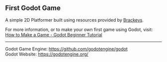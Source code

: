 ## First Godot Game

A simple 2D Platformer built using resources provided by [Brackeys](https://brackeys.com/).

For more information, or to make your own first game using Godot, visit:
[How to Make a Game - Godot Beginner Tutorial](https://www.youtube.com/watch?v=LOhfqjmasi0)
___
Godot Game Engine: https://github.com/godotengine/godot<br>
Godot Website: https://godotengine.org/ 